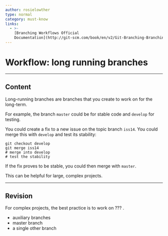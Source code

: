 ```yaml
---
author: rosielowther
type: normal
category: must-know
links:
  - >-
    [Branching Workflows Official
    Documentation](http://git-scm.com/book/en/v2/Git-Branching-Branching-Workflows){website}
---
```


# Workflow: long running branches


---

## Content

Long-running branches are branches that you create to work on for the long-term.

For example, the branch `master` could be for stable code and `develop` for testing.

You could create a fix to a new issue on the topic branch `iss14`. You could merge this with `develop` and test its stability:

```plain-text
git checkout develop
git merge iss14
# merge into develop
# test the stability
```

If the fix proves to be stable, you could then merge with `master`.

This can be helpful for large, complex projects.


---

## Revision

For complex projects, the best practice is to work on ??? .

- auxiliary branches        
- master branch
- a single other branch
 
